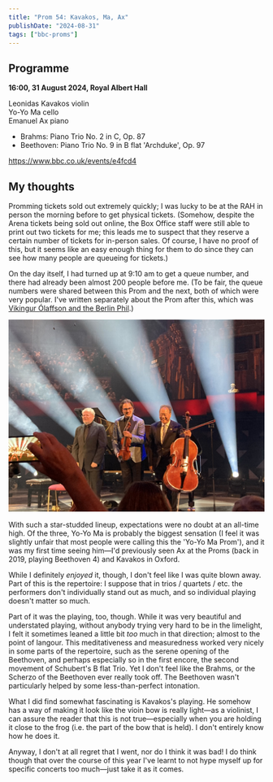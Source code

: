 ```yaml
---
title: "Prom 54: Kavakos, Ma, Ax"
publishDate: "2024-08-31"
tags: ["bbc-proms"]
---
```


## Programme

**16:00, 31 August 2024, Royal Albert Hall**

Leonidas Kavakos violin<br />
Yo-Yo Ma cello<br />
Emanuel Ax piano<br />

- Brahms: Piano Trio No. 2 in C, Op. 87
- Beethoven: Piano Trio No. 9 in B flat 'Archduke', Op. 97

https://www.bbc.co.uk/events/e4fcd4

## My thoughts

Promming tickets sold out extremely quickly; I was lucky to be at the RAH in person the morning before to get physical tickets.
(Somehow, despite the Arena tickets being sold out online, the Box Office staff were still able to print out two tickets for me; this leads me to suspect that they reserve a certain number of tickets for in-person sales.
Of course, I have no proof of this, but it seems like an easy enough thing for them to do since they can see how many people are queueing for tickets.)

On the day itself, I had turned up at 9:10 am to get a queue number, and there had already been almost 200 people before me.
(To be fair, the queue numbers were shared between this Prom and the next, both of which were very popular.
I've written separately about the Prom after this, which was [Vikingur Ólaffson and the Berlin Phil](/posts/2024-08-31-prom55).)

![The performers](./img.jpg)

With such a star-studded lineup, expectations were no doubt at an all-time high.
Of the three, Yo-Yo Ma is probably the biggest sensation (I feel it was slightly unfair that most people were calling this the 'Yo-Yo Ma Prom'), and it was my first time seeing him—I'd previously seen Ax at the Proms (back in 2019, playing Beethoven 4) and Kavakos in Oxford.

While I definitely _enjoyed_ it, though, I don't feel like I was quite blown away.
Part of this is the repertoire: I suppose that in trios / quartets / etc. the performers don't individually stand out as much, and so individual playing doesn't matter so much.

Part of it was the playing, too, though.
While it was very beautiful and understated playing, without anybody trying very hard to be in the limelight, I felt it sometimes leaned a little bit _too_ much in that direction; almost to the point of langour.
This meditativeness and measuredness worked very nicely in some parts of the repertoire, such as the serene opening of the Beethoven, and perhaps especially so in the first encore, the second movement of Schubert's B flat Trio.
Yet I don't feel like the Brahms, or the Scherzo of the Beethoven ever really took off.
The Beethoven wasn't particularly helped by some less-than-perfect intonation.

What I did find somewhat fascinating is Kavakos's playing.
He somehow has a way of making it look like the vioin bow is really light—as a violinist, I can assure the reader that this is not true—especially when you are holding it close to the frog (i.e. the part of the bow that is held).
I don't entirely know how he does it.

Anyway, I don't at all regret that I went, nor do I think it was bad!
I do think though that over the course of this year I've learnt to not hype myself up for specific concerts too much—just take it as it comes.
